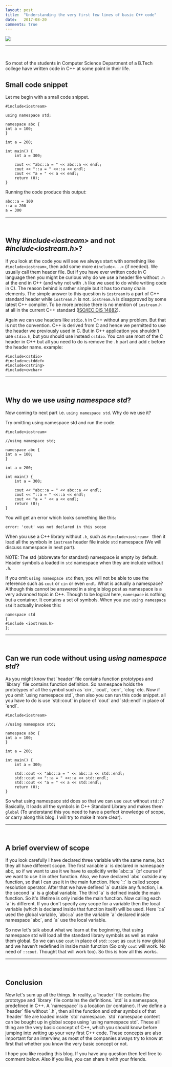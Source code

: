 ```yaml
---
layout: post
title:  "Understanding the very first few lines of basic C++ code"
date:   2017-08-20
comments: true
---
```






![](http://i.imgur.com/NrUx8p9.jpg)



<hr><br />


So most of the students in Computer Science Department of a B.Tech college have written code in C++ at some point in their life. 

<h2><b>Small code snippet</b></h2>

Let me begin with a small code snippet.

```
#include<iostream>

using namespace std;

namespace abc {
int a = 100;
}

int a = 200;

int main() {
	int a = 300;

	cout << "abc::a = " << abc::a << endl;
	cout << "::a = " <<::a << endl;
	cout << "a = " << a << endl;
	return (0);
}
```

Running the code produce this output:

```
abc::a = 100
::a = 200
a = 300
```

<hr><br/>
<h2><b>Why <i>#include&lt;iostream&gt;</i> and not <i>#include&lt;iostream.h&gt;</i>?</b></h2>

If you look at the code you will see we always start with something like `#include<iostream>`, then add some more `#include<...>` (if needed). We usually call them header file. But if you have ever written code in C language then you might be curious why do we use a header file without `.h` at the end in C++ (and why not with `.h` like we used to do while writing code in C). The reason behind is rather simple but it has too many chain elements. The simple answer to this question is `iostream` is a part of C++ standard header while `iostream.h` is not. `iostream.h` is disapproved by some latest C++ compiler. To be more precise there is no mention of `iostream.h` at all in the current C++ standard ([ISO/IEC DIS 14882](https://www.iso.org/standard/68564.html)). 

Again we can use headers like `stdio.h` in C++ without any problem. But that is not the convention. C++ is derived from C and hence we permitted to use the header we previously used in C. But in C++ application you shouldn't use `stdio.h`, but you should use instead `cstdio`. You can use most of the C header in C++ but all you need to do is remove the `.h` part and add `c` before the header name.
example:
```
#include<cstdio>
#include<cstddef>
#include<cstring>
#include<cwchar>
```

<hr><br/>
<h2><b>Why do we use <i>using namespace std</i>?</b></h2>

Now coming to next part i.e. `using namespace std`. Why do we use it? 

Try omitting using namespace std and run the code.

```
#include<iostream>

//using namespace std;

namespace abc {
int a = 100;
}

int a = 200;

int main() {
	int a = 300;

	cout << "abc::a = " << abc::a << endl;
	cout << "::a = " <<::a << endl;
	cout << "a = " << a << endl;
	return (0);
}
```

You will get an error which looks something like this:

`error: 'cout' was not declared in this scope`

When you use a C++ library without `.h`, such as `#include<iostream> ` then it load all the symbols in `iostream` header file inside `std` namespace (We will discuss namespace in next part). 

NOTE: The std (abbrevate for standard) namespace is empty by default. Header symbols a loaded in `std` namespace when they are include without `.h`.

If you omit `using namespace std` then, you will not be able to use the reference such as `cout` or `cin` or even `endl`. What is actually a namespace? Although this cannot be answered in a single blog post as namespace is a very advanced topic in C++. Though to be logical here, `namespace` is nothing but a container. It contains a set of symbols. When you use `using namespace std` it actually invokes this:

```
namespace std
{
#include <iostream.h>
};
```

<hr><br/>
<h2><b>Can we run code without using <i>using namespace std</i>?</b></h2>
As you might know that `header` file contains function prototypes and `library` file contains function definition. So namespace holds the prototypes of all the symbol such as `cin`, `cout`, `cerr`, `clog` etc. Now if you omit `using namespace std`, then also you can run this code snippet. all you have to do is use `std::cout` in place of `cout` and `std::endl` in place of `endl`.

```
#include<iostream>

//using namespace std;

namespace abc {
int a = 100;
}

int a = 200;

int main() {
	int a = 300;

	std::cout << "abc::a = " << abc::a << std::endl;
	std::cout << "::a = " <<::a << std::endl;
	std::cout << "a = " << a << std::endl;
	return (0);
}
```

So what using namespace std does so that we can use `cout` without `std::`? Basically, it loads all the symbols in C++ Standard Library and makes them `global` (To understand this you need to have a perfect knowledge of scope, or carry along this blog. I will try to make it more clear). 

<hr><br/>
<h2><b>A brief overview of scope</b></h2>
If you look carefully I have declared three variable with the same name, but they all have different scope. The first variable`a` is declared in namespace abc, so if we want to use it we have to explicitly write `abc::a` (of course if we want to use it in other function. Also, we have declared `abc` outside any function, so that I can use it in the main function. Here `::` is called scope resolution operator. After that we have defined `a` outside any function, i.e. the second `a` is a global variable. The third `a` is defined inside the main function. So it's lifetime is only inside the main function. Now calling each `a` is different. If you don't specify any scope for a variable then the local variable (which is declared inside that function itself) will be used. Here `::a` used the global variable, `abc::a` use the variable `a` declared inside namespace `abc`, and `a` use the local variable. 

So now let's talk about what we learn at the beginning, that using namespace std will load all the standard library symbols as well as make them global. So we can use `cout` in place of `std::cout` as `cout` is now global and we haven't redefined in inside main function (So only `cout` will work. No need of `::cout`. Thought that will work too). So this is how all this works. 

<hr><br/>
<h2><b>Conclusion</b></h2>
Now let's sum up all the things. In reality, a `header` file contains the prototype and `library` file contains the definitions. `std` is a namespace, predefined in C++. A `namespace` is a location (or container). If we define a `header` file without `.h`, then all the function and other symbols of that `header` file are loaded inside `std` namespace. `std` namespace content can be bought up in global scope using `using namespace std`. These all thing are the very basic concept of C++, which you should know before jumping into writing up your very first C++ code. These concepts are also important for an interview, as most of the companies always try to know at first that whether you know the very basic concept or not. 

I hope you like reading this blog. If you have any question then feel free to comment below. Also if you like, you can share it with your friends. 